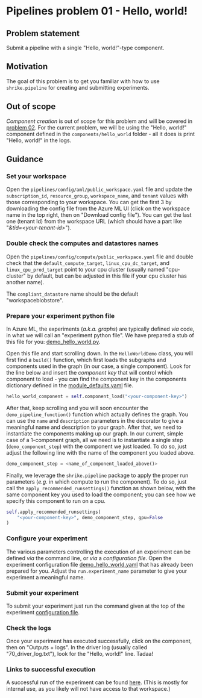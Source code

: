 # Pipelines problem 01 - Hello, world!

## Problem statement
Submit a pipeline with a single "Hello, world!"-type component.

## Motivation
The goal of this problem is to get you familiar with how to use `shrike.pipeline` for creating and submitting experiments.

## Out of scope
_Component creation_ is out of scope for this problem and will be covered in [problem 02](./pipelines-02.md). For the current problem, we will be using the "Hello, world!" component defined in the `components/hello_world` folder - all it does is print "Hello, world!" in the logs.

## Guidance

### Set your workspace
Open the `pipelines/config/aml/public_workspace.yaml` file and update the `subscription_id`, `resource_group`, `workspace_name`, and `tenant` values with those corresponding to your workspace. You can get the first 3 by downloading the config file from the Azure ML UI (click on the workspace name in the top right, then on "Download config file"). You can get the last one (tenant Id) from the workspace URL (which should have a part like "_&tid=\<your-tenant-id\>_").

### Double check the computes and datastores names
Open the `pipelines/config/compute/public_workspace.yaml` file and double check that the `default_compute_target`, `linux_cpu_dc_target`, and `linux_cpu_prod_target` point to your cpu cluster (usually named "cpu-cluster" by default, but can be adjusted in this file if your cpu cluster has another name).

The `compliant_datastore` name should be the default "workspaceblobstore".

### Prepare your experiment python file
In Azure ML, the experiments (_a.k.a. graphs_) are typically defined _via_ code, in what we will call an "experiment python file". We have prepared a stub of this file for you: [demo_hello_world.py](../../shrike-examples/pipelines/experiments/demo_hello_world.py).

Open this file and start scrolling down. In the `HelloWorldDemo` class, you will first find a `build()` function, which first loads the subgraphs and components used in the graph (in our case, a single component). Look for the line below and insert the _component key_ that will control which component to load - you can find the component key in the components dictionary defined in the [module_defaults.yaml](../../shrike-examples/pipelines/config/modules/module_defaults.yaml) file.

```python
hello_world_component = self.component_load("<your-component-key>")
```

After that, keep scrolling and you will soon encounter the `demo_pipeline_function()` function which actually defines the graph. You can use the `name` and `description` parameters in the decorator to give a meaningful name and description to your graph. After that, we need to instantiate the components making up our graph. In our current, simple case of a 1-component graph, all we need is to instantiate a single step (`demo_component_step`) with the component we just loaded. To do so, just adjust the following line with the name of the component you loaded above.

```python
demo_component_step = <name_of_component_loaded_above()>
```

Finally, we leverage the `shrike.pipeline` package to apply the proper run parameters (_e.g._ in which compute to run the component). To do so, just call the `apply_recommended_runsettings()` function as shown below, with the same component key you used to load the component; you can see how we specify this component to run on a cpu.

```python
self.apply_recommended_runsettings(
    "<your-component-key>", demo_component_step, gpu=False
)
```            

### Configure your experiment
The various parameters controlling the execution of an experiment can be defined _via_ the command line, or _via_ a _configuration file_.
Open the experiment configuration file [demo_hello_world.yaml](../../shrike-examples/pipelines/config/experiments/demo_hello_world.yaml) that has already been prepared for you. Adjust the `run.experiment_name` parameter to give your experiment a meaningful name.

### Submit your experiment
To submit your experiment just run the command given at the top of the experiment [configuration file](../../shrike-examples/pipelines/config/experiments/demo_hello_world.yaml).

### Check the logs
Once your experiment has executed successfully, click on the component, then on "Outputs + logs". In the driver log (usually called "70_driver_log.txt"), look for the "Hello, world!" line. Tadaa!

### Links to successful execution
A successful run of the experiment can be found [here](https://ml.azure.com/runs/8043ce8a-5045-4211-9934-1959d5296a48?wsid=/subscriptions/48bbc269-ce89-4f6f-9a12-c6f91fcb772d/resourcegroups/aml1p-rg/workspaces/aml1p-ml-wus2&tid=72f988bf-86f1-41af-91ab-2d7cd011db47). (This is mostly for internal use, as you likely will not have access to that workspace.)

